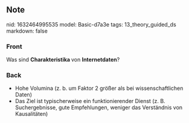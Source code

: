 ## Note
nid: 1632464995535
model: Basic-d7a3e
tags: 13_theory_guided_ds
markdown: false

### Front
Was sind <b>Charakteristika </b>von <b>Internetdaten</b>?

### Back
<ul><li>Hohe Volumina (z. b. um Faktor 2 größer als bei wissenschaftlichen Daten)</li><li>Das Ziel ist typischerweise ein funktionierender Dienst (z. B. Suchergebnisse, gute Empfehlungen, weniger das Verständnis von Kausalitäten)</li></ul>
